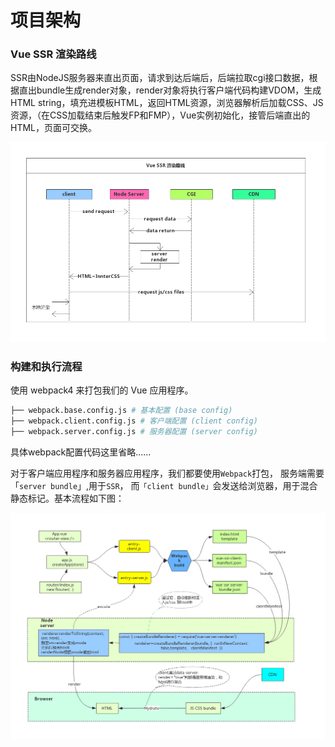 # 项目架构

### Vue SSR 渲染路线

SSR由NodeJS服务器来直出页面，请求到达后端后，后端拉取cgi接口数据，根据直出bundle生成render对象，render对象将执行客户端代码构建VDOM，生成HTML string，填充进模板HTML，返回HTML资源，浏览器解析后加载CSS、JS资源，（在CSS加载结束后触发FP和FMP），Vue实例初始化，接管后端直出的HTML，页面可交换。

![PNG](../imgs/ssr.png)


### 构建和执行流程

使用 webpack4 来打包我们的 Vue 应用程序。

```bash
├── webpack.base.config.js # 基本配置 (base config) 
├── webpack.client.config.js # 客户端配置 (client config)
├── webpack.server.config.js # 服务器配置 (server config)
```
具体webpack配置代码这里省略......

对于客户端应用程序和服务器应用程序，我们都要使用`Webpack`打包， 服务端需要「`server bundle`」,用于`SSR`，
而`「client bundle」`会发送给浏览器，用于混合静态标记。基本流程如下图：

![PNG](../imgs/step.png)



